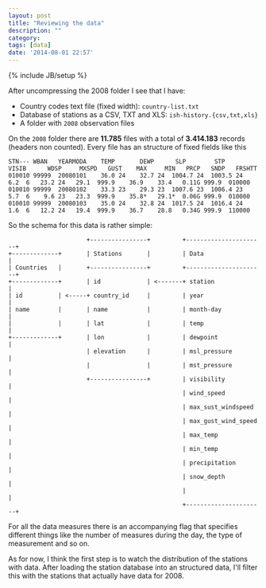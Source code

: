 ```yaml
---
layout: post
title: "Reviewing the data"
description: ""
category:
tags: [data]
date: '2014-08-01 22:57'
---
```

{% include JB/setup %}

After uncompressing the 2008 folder I see that I have:

- Country codes text file (fixed width): ``country-list.txt``
- Database of stations as a CSV, TXT and XLS: ``ish-history.{csv,txt,xls}``
- A folder with ``2008`` observation files

On the ``2008`` folder there are **11.785** files with a total of **3.414.183** records (headers non counted). Every file has an structure of fixed fields like this

	STN--- WBAN   YEARMODA    TEMP       DEWP      SLP        STP       VISIB      WDSP     MXSPD   GUST    MAX     MIN   PRCP   SNDP   FRSHTT
	010010 99999  20080101    36.0 24    32.7 24  1004.7 24  1003.5 24    6.2  6   23.2 24   29.1  999.9    36.9    33.4   0.11G 999.9  010000
	010010 99999  20080102    33.3 23    29.3 23  1007.6 23  1006.4 23    5.7  6    9.6 23   23.3  999.9    35.8*   29.1*  0.06G 999.9  010000
	010010 99999  20080103    35.0 24    32.8 24  1017.5 24  1016.4 24    1.6  6   12.2 24   19.4  999.9    36.7    28.8   0.34G 999.9  110000

So the schema for this data is rather simple:

	                      +----------------+         +----------------------+
	+-------------+       | Stations       |         | Data                 |
	| Countries   |       +----------------+         +----------------------+
	+-------------+       | id             | <-------+ station              |
	| id          | <-----+ country_id     |         | year                 |
	| name        |       | name           |         | month-day            |
	|             |       | lat            |         | temp                 |
	+-------------+       | lon            |         | dewpoint             |
	                      | elevation      |         | msl_pressure         |
	                      |                |         | mst_pressure         |
	                      +----------------+         | visibility           |
	                                                 | wind_speed           |
	                                                 | max_sust_windspeed   |
	                                                 | max_gust_wind_speed  |
	                                                 | max_temp             |
	                                                 | min_temp             |
	                                                 | precipitation        |
	                                                 | snow_depth           |
	                                                 |                      |
	                                                 +----------------------+

For all the data measures there is an accompanying flag that specifies different things like the number of measures during the day, the type of measurement and so on.

As for now, I think the first step is to watch the distribution of the stations with data. After loading the station database into an structured data, I'll filter this with the stations that actually have data for 2008.